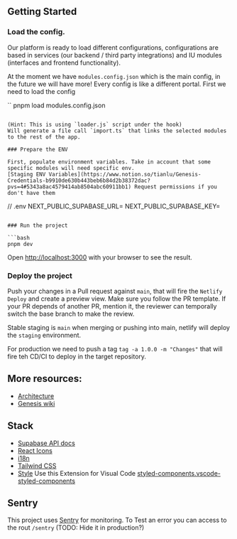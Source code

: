 ## Getting Started

### Load the config.

Our platform is ready to load different configurations, configurations are based in services (our backend / third party integrations) and IU modules (interfaces and frontend functionality).

At the moment we have `modules.config.json` which is the main config, in the future we will have more!
Every config is like a different portal. First we need to load the config

``
pnpm load modules.config.json
```

(Hint: This is using `loader.js` script under the hook)
Will generate a file call `import.ts` that links the selected modules to the rest of the app.

### Prepare the ENV

First, populate environment variables. Take in account that some specific modules will need specific env.
[Staging ENV Variables](https://www.notion.so/tianlu/Genesis-Credentials-b9910de630b443beb6b84d2b38372dac?pvs=4#5343a8ac4579414ab8504abc60911bb1) Request permissions if you don't have them

```
// .env
NEXT_PUBLIC_SUPABASE_URL=<your supabase project url>
NEXT_PUBLIC_SUPABASE_KEY=<your supabase api key>
```

### Run the project

```bash
pnpm dev
```

Open [http://localhost:3000](http://localhost:3000) with your browser to see the result.

### Deploy the project

Push your changes in a Pull request against `main`, that will fire the `Netlify Deploy` and create a preview view.
Make sure you follow the PR template.
If your PR depends of another PR, mention it, the reviewer can temporally switch the base branch to make the review.

Stable staging is `main` when merging or pushing into main, netlify will deploy the `staging` environment.

For production we need to push a tag `tag -a 1.0.0 -m "Changes"` that will fire teh CD/CI to deploy in the target repository.

## More resources:

- [Architecture](https://whimsical.com/frontend-arquitecture-NfUQur2e1WpvWmeH9d1mXU)
- [Genesis wiki](https://www.notion.so/tianlu/Genesis-Wiki-319c67a41c5a4b9cb5f9eadd6f04e5bb)

## Stack

- [Supabase API docs](https://supabase.com/dashboard/project/kxchqnumsodkzillsjhx/api)
- [React Icons](https://react-icons.github.io/react-icons/icons/fa6/)
- [i18n](https://react.i18next.com/)
- [Tailwind CSS](https://tailwindcss.com/docs/installation)
- [Style](https://github.com/styled-components/styled-components) Use this Extension for Visual Code    [styled-components.vscode-styled-components]( https://marketplace.cursorapi.com/items?itemName=styled-components.vscode-styled-components)

## Sentry

This project uses [Sentry](https://genesis-4s.sentry.io/) for monitoring.
To Test an error you can access to the rout `/sentry`  (TODO: Hide it in production?)
